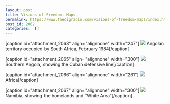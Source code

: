 ```yaml
---
layout: post
title: Visions of Freedom: Maps
permalink: https://www.thedigradio.com/visions-of-freedom-maps/index.html
post_id: 2062
categories:  []
---
```


[caption id="attachment_2063" align="alignnone" width="247"]
![](https://www.thedigradio.com/wp-content/uploads/2021/11/Screen-Shot-2021-11-18-at-4.16.09-PM-247x300.png) Angolan territory occupied by South Africa, February 1984[/caption]

[caption id="attachment_2065" align="alignnone" width="300"]
![](https://www.thedigradio.com/wp-content/uploads/2021/11/Screen-Shot-2021-11-18-at-4.17.20-PM-300x158.png) Southern Angola, showing the Cuban defensive line[/caption]

[caption id="attachment_2066" align="alignnone" width="261"]
![](https://www.thedigradio.com/wp-content/uploads/2021/11/Screen-Shot-2021-11-18-at-4.18.18-PM-261x300.png) Africa[/caption]

[caption id="attachment_2067" align="alignnone" width="300"]
![](https://www.thedigradio.com/wp-content/uploads/2021/11/Screen-Shot-2021-11-18-at-4.18.59-PM-300x227.png) Namibia, showing the homelands and “White Area”[/caption]